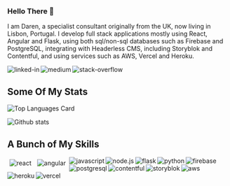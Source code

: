 ### Hello There 👋
I am Daren, a specialist consultant originally from the UK, now living in Lisbon, Portugal.  I develop full stack applications mostly using React, Angular and Flask, using both sql/non-sql databases such as Firebase and PostgreSQL, integrating with Headerless CMS, including Storyblok and Contentful, and using services such as AWS, Vercel and Heroku.

[<img align="left" alt="linked-in" src="https://img.shields.io/badge/linkedin-%230077B5.svg?&style=for-the-badge&logo=linkedin&logoColor=white" />](https://www.linkedin.com/in/darensdw)

[<img align="left" alt="medium" src="https://img.shields.io/badge/medium-%2312100E.svg?&style=for-the-badge&logo=medium&logoColor=white" />](https://medium.com/@darensdw)

[<img align="left" alt="stack-overflow" src="https://img.shields.io/badge/stack%20overflow-FE7A16?logo=stack-overflow&logoColor=white&style=for-the-badge" />](https://stackoverflow.com/users/400360/docgecko)
<br>

## Some Of My Stats
![Top Languages Card](https://github-readme-stats.vercel.app/api/top-langs/?username=docgecko&theme=highcontrast&hide=coffeescript,handlebars,xslt,php)

![Github stats](https://github-readme-stats.vercel.app/api?username=docgecko&theme=highcontrast&show_icons=true&count_private=true)



## A Bunch of My Skills
<img align="left" style="padding: 5px" alt="react" src="https://img.shields.io/badge/-React-61DAFB?logo=react&logoColor=white&style=for-the-badge" />
<img align="left" style="padding: 5px" alt="angular" src="https://img.shields.io/badge/-Angular-DD0031?logo=angular&logoColor=white&style=for-the-badge" />
<img align="left" style="padding-botton: 20px" alt="javascript" src="https://img.shields.io/badge/-Javascript-F7DF1E?logo=angular&logoColor=white&style=for-the-badge" />
<img align="left" style="padding-botton: 20px" alt="node.js" src="https://img.shields.io/badge/-Node.js-43853D?logo=angular&logoColor=white&style=for-the-badge" />

<img align="left" style="padding-botton: 20px" alt="flask" src="https://img.shields.io/badge/-Flask-000000?logo=flask&logoColor=white&style=for-the-badge" />
<img align="left" style="padding-botton: 20px" alt="python" src="https://img.shields.io/badge/-Python-3776AB?logo=python&logoColor=white&style=for-the-badge" />

<img align="left" style="padding-botton: 20px" alt="firebase" src="https://img.shields.io/badge/-Firebase-FFCA28?logo=firebase&logoColor=white&style=for-the-badge" />
<img align="left" style="padding-botton: 20px" alt="postgresql" src="https://img.shields.io/badge/-PostgreSQL-4169E1?logo=postgresql&logoColor=white&style=for-the-badge" />

<img align="left" style="padding-botton: 20px" alt="contentful" src="https://img.shields.io/badge/-Contentful-2478CC?logo=contentful&logoColor=white&style=for-the-badge" />
<img align="left" style="padding-botton: 20px" alt="storyblok" src="https://img.shields.io/badge/-Storyblok-09B3AF?logo=storyblok&logoColor=white&style=for-the-badge" />

<img align="left" style="padding-botton: 20px" alt="aws" src="https://img.shields.io/badge/Amazon%20AWS-%23232F3E?logo=amazon-aws&logoColor=white&style=for-the-badge" />
<img align="left" style="padding-botton: 20px" alt="heroku" src="https://img.shields.io/badge/Heroku-430098?logo=heroku&logoColor=white&style=for-the-badge" />
<img align="left" style="padding-botton: 20px" alt="vercel" src="https://img.shields.io/badge/Vercel-000000?logo=vercel&logoColor=white&style=for-the-badge" />
